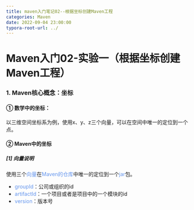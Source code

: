 ```yaml
---
title: maven入门笔记02--根据坐标创建Maven工程
categories: Maven
date: 2022-09-04 23:00:00
typora-root-url: ../
---
```


# Maven入门02-实验一（根据坐标创建Maven工程）

### 1. Maven核心概念：坐标

#### ① 数学中的坐标：

以三维空间坐标系为例，使用x、y、z三个向量，可以在空间中唯一的定位到一个点。

#### ② Maven中的坐标

##### [1] 向量说明

使用三个<font color='cornflowerblue'>向量</font>在<font color='cornflowerblue'>Maven的仓库</font>中唯一的定位到一个<font color='cornflowerblue'>jar</font>包。

- <font color='cornflowerblue'>groupId</font>：公司或组织的id
- <font color='cornflowerblue'>artifactId</font>：一个项目或者是项目中的一个模块的id
- <font color='cornflowerblue'>version</font>：版本号

